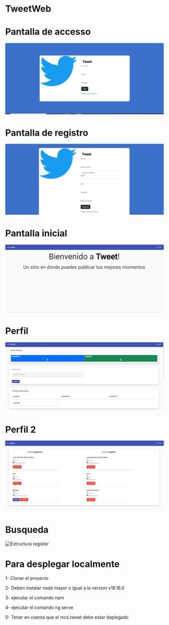 # TweetWeb

# Pantalla de accesso
![Estructura login](/docs/login.png)

# Pantalla de registro
![Estructura register](docs/register.png)

# Pantalla inicial 
![Estructura register](docs/home.png)

# Perfil
![Estructura register](docs/profile1.png)

# Perfil 2
![Estructura register](docs/profile2.png)

# Busqueda
![Estructura register](docs/search.png)

# Para desplegar localmente

1- Clonar el proyecto

2- Deben instalar node mayor o igual a la version v18.16.0 

3- ejecutar el comando npm 

4- ejecutar el comando ng serve

5- Tener en cuenta que el mcs.tweet debe estar deplegado


